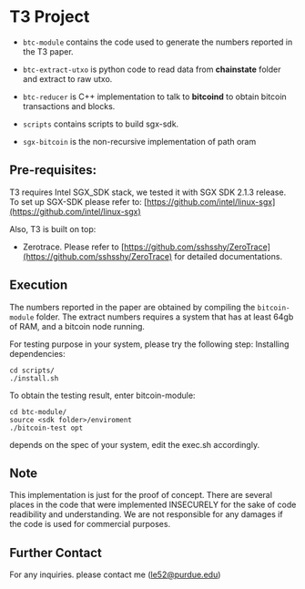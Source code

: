 
# T3 Project

<!-- ----------------- -->

  

-  ```btc-module``` contains the code used to generate the numbers reported in the T3 paper.

  

-  ```btc-extract-utxo``` is python code to read data from **chainstate** folder and extract to raw utxo.

-  ```btc-reducer``` is C++ implementation to talk to **bitcoind** to obtain bitcoin transactions and blocks.

-  ```scripts``` contains scripts to build sgx-sdk.

-  ```sgx-bitcoin``` is the non-recursive implementation of path oram

  

## Pre-requisites:

  

T3 requires Intel SGX_SDK stack, we tested it with SGX SDK 2.1.3 release. To set up SGX-SDK please refer to: [https://github.com/intel/linux-sgx](https://github.com/intel/linux-sgx)

  

Also, T3 is built on top:

- Zerotrace. Please refer to [https://github.com/sshsshy/ZeroTrace](https://github.com/sshsshy/ZeroTrace) for detailed documentations.

  

## Execution

The numbers reported in the paper are obtained by compiling the ```bitcoin-module``` folder.
The extract numbers requires a system that has at least 64gb of RAM, and a bitcoin node running.

For testing purpose in your system, please try the following step:
Installing dependencies: 

    cd scripts/
    ./install.sh
    
To obtain the testing result, enter bitcoin-module: 

    cd btc-module/
    source <sdk folder>/enviroment
    ./bitcoin-test opt

depends on the spec of your system, edit the exec.sh accordingly.
  

## Note

This implementation is just for the proof of concept. There are several places in the code that were implemented INSECURELY for the sake of code readibility and understanding. We are not responsible for any damages if the code is used for commercial purposes.

  

## Further Contact

For any inquiries. please contact me (le52@purdue.edu)
